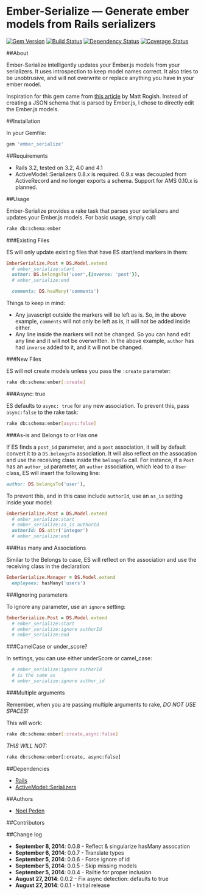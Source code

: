 Ember-Serialize &mdash; Generate ember models from Rails serializers
===================================================

[![Gem
Version](https://badge.fury.io/rb/ember_serialize.png)](http://badge.fury.io/rb/ember_serialize)
[![Build Status](https://secure.travis-ci.org/straydogstudio/ember_serialize.png?branch=master)](http://travis-ci.org/straydogstudio/ember_serialize)
[![Dependency Status](https://gemnasium.com/straydogstudio/ember_serialize.png?branch=master)](https://gemnasium.com/straydogstudio/ember_serialize)
[![Coverage
Status](https://coveralls.io/repos/straydogstudio/ember_serialize/badge.png)](https://coveralls.io/r/straydogstudio/ember_serialize)

##About

Ember-Serialize intelligently updates your Ember.js models from your serializers. It uses introspection to keep model names correct. It also tries to be unobtrusive, and will not overwrite or replace anything you have in your ember model.

Inspiration for this gem came from [this article](http://techblog.fundinggates.com/blog/2013/03/automatically-generate-ember-models-from-rails-serializers/) by Matt Rogish. Instead of creating a JSON schema that is parsed by Ember.js, I chose to directly edit the Ember.js models.

##Installation

In your Gemfile:

```ruby
gem 'ember_serialize'
```

##Requirements

* Rails 3.2, tested on 3.2, 4.0 and 4.1
* ActiveModel::Serializers 0.8.x is required. 0.9.x was decoupled from ActiveRecord and no longer exports a schema. Support for AMS 0.10.x is planned.

##Usage

Ember-Serialize provides a rake task that parses your serializers and updates your Ember.js models. For basic usage, simply call:

```bash
rake db:schema:ember
```

###Existing Files

ES will only update existing files that have ES start/end markers in them:

```ruby
EmberSerialize.Post = DS.Model.extend
  # ember_serialize:start
  author: DS.belongsTo('user',{inverse: 'post'}),
  # ember_serialize:end

  comments: DS.hasMany('comments')
```

Things to keep in mind:
* Any javascript outside the markers will be left as is. So, in the above example, `comments` will not only be left as is, it will not be added inside either.
* Any line inside the markers will not be changed. So you can hand edit any line and it will not be overwritten. In the above example, `author` has had `inverse` added to it, and it will not be changed.

###New Files

ES will not create models unless you pass the `:create` parameter:

```bash
rake db:schema:ember[:create]
```

###Async: true

ES defaults to `async: true` for any new association. To prevent this, pass `async:false` to the rake task:

```bash
rake db:schema:ember[async:false]
```

###As-is and Belongs to or Has one

If ES finds a `post_id` parameter, and a `post` association, it will by default convert it to a `DS.belongsTo` association. It will also reflect on the assocation and use the receiving class inside the `belongsTo` call. For instance, if a `Post` has an `author_id` parameter, an `author` association, which lead to a `User` class, ES will insert the following line:

```ruby
author: DS.belongsTo('user'),
```

To prevent this, and in this case include `authorId`, use an `as_is` setting inside your model:

```ruby
EmberSerialize.Post = DS.Model.extend
  # ember_serialize:start
  # ember_serialize:as_is authorId
  authorId: DS.attr('integer')
  # ember_serialize:end
```

###Has many and Associations

Similar to the Belongs to case, ES will reflect on the association and use the receiving class in the declaration:

```ruby
EmberSerialize.Manager = DS.Model.extend
  employees: hasMany('users')
```

###Ignoring parameters

To ignore any parameter, use an `ignore` setting:

```ruby
EmberSerialize.Post = DS.Model.extend
  # ember_serialize:start
  # ember_serialize:ignore authorId
  # ember_serialize:end
```

###CamelCase or under_score?

In settings, you can use either underScore or camel_case:

```ruby
  # ember_serialize:ignore authorId
  # is the same as
  # ember_serialize:ignore author_id
```

###Multiple arguments

Remember, when you are passing multiple arguments to rake, _DO NOT USE SPACES!_

This will work:

```bash
rake db:schema:ember[:create,async:false]
```

_THIS WILL NOT:_

```bash
rake db:schema:ember[:create, async:false]
```

##Dependencies

- [Rails](https://github.com/rails/rails)
- [ActiveModel::Serializers](https://github.com/rails-api/active_model_serializers)

##Authors

* [Noel Peden](https://github.com/straydogstudio)

##Contributors


##Change log

- **September 8, 2014**: 0.0.8 - Reflect & singularize hasMany assocation
- **September 6, 2014**: 0.0.7 - Translate types
- **September 5, 2014**: 0.0.6 - Force ignore of id
- **September 5, 2014**: 0.0.5 - Skip missing models
- **September 5, 2014**: 0.0.4 - Railtie for proper inclusion
- **August 27, 2014**: 0.0.2 - Fix async detection: defaults to true
- **August 27, 2014**: 0.0.1 - Initial release
